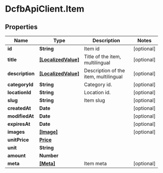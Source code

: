 # DcfbApiClient.Item

## Properties
Name | Type | Description | Notes
------------ | ------------- | ------------- | -------------
**id** | **String** | Item id | [optional] 
**title** | [**[LocalizedValue]**](LocalizedValue.md) | Title of the item, multilingual | [optional] 
**description** | [**[LocalizedValue]**](LocalizedValue.md) | Description of the item, multilingual | [optional] 
**categoryId** | **String** | Category id. | [optional] 
**locationId** | **String** | Location id. | [optional] 
**slug** | **String** | Item slug | [optional] 
**createdAt** | **Date** |  | [optional] 
**modifiedAt** | **Date** |  | [optional] 
**expiresAt** | **Date** |  | [optional] 
**images** | [**[Image]**](Image.md) |  | [optional] 
**unitPrice** | [**Price**](Price.md) |  | 
**unit** | **String** |  | 
**amount** | **Number** |  | 
**meta** | [**[Meta]**](Meta.md) | Item meta | [optional] 


